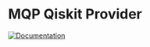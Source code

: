 # MQP Qiskit Provider

[![Documentation](https://img.shields.io/badge/Documentation-Read%20the%20Docs-blue)](https://munich-quantum-software-stack.github.io/MQP-Qiskit-Provider-Documentation/)

